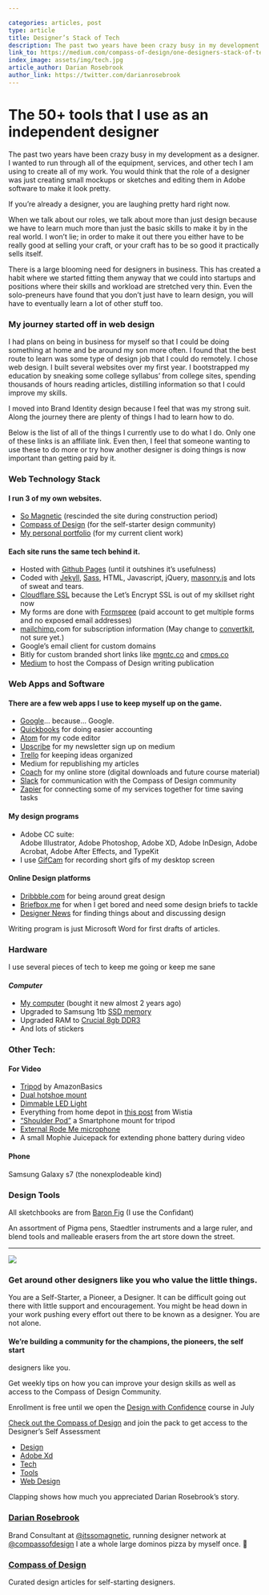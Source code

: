 ```yaml
---

categories: articles, post
type: article
title: Designer’s Stack of Tech
description: The past two years have been crazy busy in my development as a designer. I wanted to run through all of the equipment, services, and other tech I am using to create all of my work. You would think that the role of a designer was just creating small mockups or sketches and editing them in Adobe software to make it look pretty.
link_to: https://medium.com/compass-of-design/one-designers-stack-of-tech-140027442fcc
index_image: assets/img/tech.jpg
article_author: Darian Rosebrook
author_link: https://twitter.com/darianrosebrook
---
```

# The 50+ tools that I use as an independent designer

The past two years have been crazy busy in my development as a designer. I
wanted to run through all of the equipment, services, and other tech I am using
to create all of my work. You would think that the role of a designer was just
creating small mockups or sketches and editing them in Adobe software to make it
look pretty.

If you’re already a designer, you are laughing pretty hard right now.

When we talk about our roles, we talk about more than just design because we
have to learn much more than just the basic skills to make it by in the real
world. I won’t lie; in order to make it out there you either have to be really
good at selling your craft, or your craft has to be so good it practically sells
itself.

There is a large blooming need for designers in business. This has created a
habit where we started fitting them anyway that we could into startups and
positions where their skills and workload are stretched very thin. Even the
solo-preneurs have found that you don’t just have to learn design, you will have
to eventually learn a lot of other stuff too.

### My journey started off in web design

I had plans on being in business for myself so that I could be doing something
at home and be around my son more often. I found that the best route to learn
was some type of design job that I could do remotely. I chose web design. I
built several websites over my first year. I bootstrapped my education by
sneaking some college syllabus’ from college sites, spending thousands of hours
reading articles, distilling information so that I could improve my skills.

I moved into Brand Identity design because I feel that was my strong suit. Along
the journey there are plenty of things I had to learn how to do.

Below is the list of all of the things I currently use to do what I do. Only one
of these links is an affiliate link. Even then, I feel that someone wanting to
use these to do more or try how another designer is doing things is now
important than getting paid by it.

### Web Technology Stack

#### I run 3 of my own websites.

* [So Magnetic](http://somagnetic.com/) (rescinded the site during construction
period)
* [Compass of Design](http://compassofdesign.com/) (for the self-starter design
community)
* [My personal portfolio](http://darianrosebrook.com/) (for my current client
work)

#### Each site runs the same tech behind it.

* Hosted with [Github Pages](https://pages.github.com/) (until it outshines it’s
usefulness)
* Coded with [Jekyll](https://jekyll.tips/), [Sass](http://sass-lang.com/), HTML,
Javascript, jQuery, [masonry.js](http://masonry.desandro.com/layout.html) and
lots of sweat and tears.
* [Cloudflare
SSL](https://blog.cloudflare.com/secure-and-fast-github-pages-with-cloudflare/)
because the Let’s Encrypt SSL is out of my skillset right now
* My forms are done with [Formspree](https://formspree.io/) (paid account to get
multiple forms and no exposed email addresses)
* [mailchimp.](http://mailchimp.com/)com for subscription information (May change
to [convertkit](http://convertkit.com/), not sure yet.)
* Google’s email client for custom domains
* Bitly for custom branded short links like [mgntc.co](http://mgntc.co/) and
[cmps.co](http://cmps.co/)
* [Medium](http://medium.com/) to host the Compass of Design writing publication

### Web Apps and Software

#### There are a few web apps I use to keep myself up on the game.

* [Google](https://google.com/)… because… Google.
* [Quickbooks](https://quickbooks.intuit.com/smallbusiness/) for doing easier
accounting
* [Atom](http://atom.io/) for my code editor
* [Upscribe](http://upscri.be/) for my newsletter sign up on medium
* [Trello](https://trello.com/) for keeping ideas organized
* Medium for republishing my articles
* [Coach](http://compassofdesign.com/start) for my online store (digital downloads
and future course material)
* [Slack](http://slack.com/) for communication with the Compass of Design
community
* [Zapier](http://zapier.com/) for connecting some of my services together for
time saving tasks

#### My design programs

* Adobe CC suite:<br> Adobe Illustrator, Adobe Photoshop, Adobe XD, Adobe
InDesign, Adobe Acrobat, Adobe After Effects, and TypeKit
* I use [GifCam](http://blog.bahraniapps.com/gifcam/) for recording short gifs of
my desktop screen

#### Online Design platforms

* [Dribbble.com](https://dribbble.com/darianrosebrook) for being around great design
* [Briefbox.me](http://briefbox.me/view-profile/darian-rosebrook/) for when I get
bored and need some design briefs to tackle
* [Designer News](https://www.designernews.co/users/54069/darian-rosebrook) for
finding things about and discussing design

Writing program is just Microsoft Word for first drafts of articles.

### Hardware

I use several pieces of tech to keep me going or keep me sane

#### *Computer*

* [My
computer](https://www.amazon.com/Asus-Q551LN-BBI706-15-6-Notebook-Refurbished/dp/B00UTKZZRE)
(bought it new almost 2 years ago)
* Upgraded to Samsung 1tb [SSD
memory](https://www.amazon.com/Samsung-2-5-Inch-Internal-MZ-75E1T0B-AM/dp/B00OBRFFAS)
* Upgraded RAM to [Crucial 8gb DDR3](https://www.amazon.com/gp/product/B006YG8X9Y)
* And lots of stickers

### Other Tech:

#### For Video

* [Tripod](https://www.amazon.com/gp/product/B005KP473Q) by AmazonBasics
* [Dual hotshoe mount](https://www.amazon.com/gp/product/B00KV97RX8/)
* [Dimmable LED Light](https://www.amazon.com/gp/product/B00ORGKG1Q/)
* Everything from home depot in [this
post](https://wistia.com/library/down-and-dirty-lighting-kit) from Wistia
* [“Shoulder Pod”](https://www.amazon.com/gp/product/B00MAARLT6/) a Smartphone
mount for tripod
* [External Rode Me microphone](https://www.amazon.com/gp/product/B018KIJGU8/)
* A small Mophie Juicepack for extending phone battery during video

#### Phone

Samsung Galaxy s7 (the nonexplodeable kind)

### Design Tools

All sketchbooks are from [Baron Fig](http://baronfig.com/) (I use the Confidant)

An assortment of Pigma pens, Staedtler instruments and a large ruler, and blend
tools and malleable erasers from the art store down the street.

*****

![](https://cdn-images-1.medium.com/max/800/1*mo7_gcoDhIhJHCOLPxMfLg.png)

### Get around other designers like you who value the little things.

You are a Self-Starter, a Pioneer, a Designer. It can be difficult going out
there with little support and encouragement. You might be head down in your work
pushing every effort out there to be known as a designer. You are not alone.

#### We’re building a community for the champions, the pioneers, the self start
designers like you.

Get weekly tips on how you can improve your design skills as well as access to
the Compass of Design Community.

Enrollment is free until we open the [Design with
Confidence](https://compassofdesign.com/course) course in July

[Check out the Compass of Design](https://compassofdesign.com/community/) and
join the pack to get access to the Designer’s Self Assessment

* [Design](https://read.compassofdesign.com/tagged/design?source=post)
* [Adobe Xd](https://read.compassofdesign.com/tagged/adobe-xd?source=post)
* [Tech](https://read.compassofdesign.com/tagged/tech?source=post)
* [Tools](https://read.compassofdesign.com/tagged/tools?source=post)
* [Web Design](https://read.compassofdesign.com/tagged/web-design?source=post)

Clapping shows how much you appreciated Darian Rosebrook’s story.

### [Darian Rosebrook](https://read.compassofdesign.com/@darianrosebrook)

Brand Consultant at [@itssomagnetic](http://twitter.com/itssomagnetic), running
designer network at [@compassofdesign](http://twitter.com/compassofdesign) I ate
a whole large dominos pizza by myself once. 🍕

### [Compass of Design](https://read.compassofdesign.com/?source=footer_card)

Curated design articles for self-starting designers.
